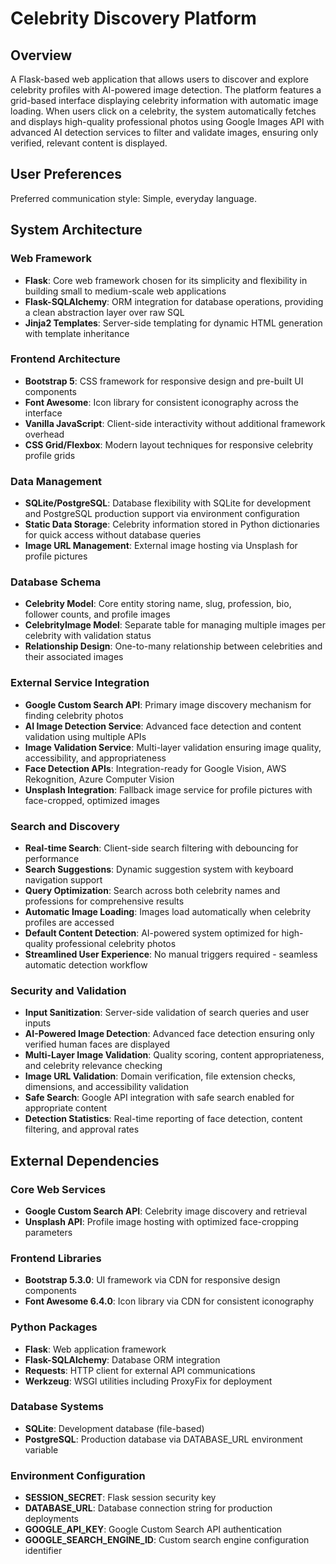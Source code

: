 # Celebrity Discovery Platform

## Overview

A Flask-based web application that allows users to discover and explore celebrity profiles with AI-powered image detection. The platform features a grid-based interface displaying celebrity information with automatic image loading. When users click on a celebrity, the system automatically fetches and displays high-quality professional photos using Google Images API with advanced AI detection services to filter and validate images, ensuring only verified, relevant content is displayed.

## User Preferences

Preferred communication style: Simple, everyday language.

## System Architecture

### Web Framework
- **Flask**: Core web framework chosen for its simplicity and flexibility in building small to medium-scale web applications
- **Flask-SQLAlchemy**: ORM integration for database operations, providing a clean abstraction layer over raw SQL
- **Jinja2 Templates**: Server-side templating for dynamic HTML generation with template inheritance

### Frontend Architecture
- **Bootstrap 5**: CSS framework for responsive design and pre-built UI components
- **Font Awesome**: Icon library for consistent iconography across the interface
- **Vanilla JavaScript**: Client-side interactivity without additional framework overhead
- **CSS Grid/Flexbox**: Modern layout techniques for responsive celebrity profile grids

### Data Management
- **SQLite/PostgreSQL**: Database flexibility with SQLite for development and PostgreSQL production support via environment configuration
- **Static Data Storage**: Celebrity information stored in Python dictionaries for quick access without database queries
- **Image URL Management**: External image hosting via Unsplash for profile pictures

### Database Schema
- **Celebrity Model**: Core entity storing name, slug, profession, bio, follower counts, and profile images
- **CelebrityImage Model**: Separate table for managing multiple images per celebrity with validation status
- **Relationship Design**: One-to-many relationship between celebrities and their associated images

### External Service Integration
- **Google Custom Search API**: Primary image discovery mechanism for finding celebrity photos
- **AI Image Detection Service**: Advanced face detection and content validation using multiple APIs
- **Image Validation Service**: Multi-layer validation ensuring image quality, accessibility, and appropriateness
- **Face Detection APIs**: Integration-ready for Google Vision, AWS Rekognition, Azure Computer Vision
- **Unsplash Integration**: Fallback image service for profile pictures with face-cropped, optimized images

### Search and Discovery
- **Real-time Search**: Client-side search filtering with debouncing for performance
- **Search Suggestions**: Dynamic suggestion system with keyboard navigation support
- **Query Optimization**: Search across both celebrity names and professions for comprehensive results
- **Automatic Image Loading**: Images load automatically when celebrity profiles are accessed
- **Default Content Detection**: AI-powered system optimized for high-quality professional celebrity photos
- **Streamlined User Experience**: No manual triggers required - seamless automatic detection workflow

### Security and Validation
- **Input Sanitization**: Server-side validation of search queries and user inputs
- **AI-Powered Image Detection**: Advanced face detection ensuring only verified human faces are displayed
- **Multi-Layer Image Validation**: Quality scoring, content appropriateness, and celebrity relevance checking
- **Image URL Validation**: Domain verification, file extension checks, dimensions, and accessibility validation
- **Safe Search**: Google API integration with safe search enabled for appropriate content
- **Detection Statistics**: Real-time reporting of face detection, content filtering, and approval rates

## External Dependencies

### Core Web Services
- **Google Custom Search API**: Celebrity image discovery and retrieval
- **Unsplash API**: Profile image hosting with optimized face-cropping parameters

### Frontend Libraries
- **Bootstrap 5.3.0**: UI framework via CDN for responsive design components
- **Font Awesome 6.4.0**: Icon library via CDN for consistent iconography

### Python Packages
- **Flask**: Web application framework
- **Flask-SQLAlchemy**: Database ORM integration
- **Requests**: HTTP client for external API communications
- **Werkzeug**: WSGI utilities including ProxyFix for deployment

### Database Systems
- **SQLite**: Development database (file-based)
- **PostgreSQL**: Production database via DATABASE_URL environment variable

### Environment Configuration
- **SESSION_SECRET**: Flask session security key
- **DATABASE_URL**: Database connection string for production deployments
- **GOOGLE_API_KEY**: Google Custom Search API authentication
- **GOOGLE_SEARCH_ENGINE_ID**: Custom search engine configuration identifier